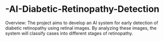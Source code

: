 # -AI-Diabetic-Retinopathy-Detection
Overview: The project aims to develop an AI system for early detection of diabetic retinopathy using retinal images. By analyzing these images, the system will classify cases into different stages of retinopathy. 
